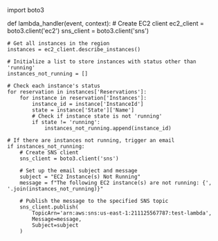 import boto3

def lambda_handler(event, context):
    # Create EC2 client
    ec2_client = boto3.client('ec2')
    sns_client = boto3.client('sns')
    
    # Get all instances in the region
    instances = ec2_client.describe_instances()
    
    # Initialize a list to store instances with status other than 'running'
    instances_not_running = []
    
    # Check each instance's status
    for reservation in instances['Reservations']:
        for instance in reservation['Instances']:
            instance_id = instance['InstanceId']
            state = instance['State']['Name']
            # Check if instance state is not 'running'
            if state != 'running':
                instances_not_running.append(instance_id)
    
    # If there are instances not running, trigger an email
    if instances_not_running:
        # Create SNS client
        sns_client = boto3.client('sns')
        
        # Set up the email subject and message
        subject = "EC2 Instance(s) Not Running"
        message = f"The following EC2 instance(s) are not running: {', '.join(instances_not_running)}"
        
        # Publish the message to the specified SNS topic
        sns_client.publish(
            TopicArn='arn:aws:sns:us-east-1:211125567787:test-lambda',
            Message=message,
            Subject=subject
        )
